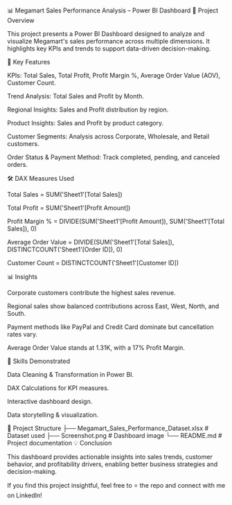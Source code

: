 📊 Megamart Sales Performance Analysis – Power BI Dashboard
📌 Project Overview

This project presents a Power BI Dashboard designed to analyze and visualize Megamart's sales performance across multiple dimensions. It highlights key KPIs and trends to support data-driven decision-making.

🔹 Key Features

KPIs: Total Sales, Total Profit, Profit Margin %, Average Order Value (AOV), Customer Count.

Trend Analysis: Total Sales and Profit by Month.

Regional Insights: Sales and Profit distribution by region.

Product Insights: Sales and Profit by product category.

Customer Segments: Analysis across Corporate, Wholesale, and Retail customers.

Order Status & Payment Method: Track completed, pending, and canceled orders.

🛠 DAX Measures Used

Total Sales = SUM('Sheet1'[Total Sales])

Total Profit = SUM('Sheet1'[Profit Amount])

Profit Margin % = DIVIDE(SUM('Sheet1'[Profit Amount]), SUM('Sheet1'[Total Sales]), 0)

Average Order Value = DIVIDE(SUM('Sheet1'[Total Sales]), DISTINCTCOUNT('Sheet1'[Order ID]), 0)

Customer Count = DISTINCTCOUNT('Sheet1'[Customer ID])

📊 Insights

Corporate customers contribute the highest sales revenue.

Regional sales show balanced contributions across East, West, North, and South.

Payment methods like PayPal and Credit Card dominate but cancellation rates vary.

Average Order Value stands at 1.31K, with a 17% Profit Margin.

🚀 Skills Demonstrated

Data Cleaning & Transformation in Power BI.

DAX Calculations for KPI measures.

Interactive dashboard design.

Data storytelling & visualization.

📂 Project Structure
├── Megamart_Sales_Performance_Dataset.xlsx   # Dataset used
├── Screenshot.png                            # Dashboard image
└── README.md                                 # Project documentation
💡 Conclusion

This dashboard provides actionable insights into sales trends, customer behavior, and profitability drivers, enabling better business strategies and decision-making.

If you find this project insightful, feel free to ⭐ the repo and connect with me on LinkedIn!
